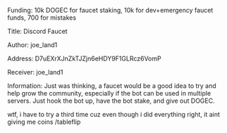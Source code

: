 Funding: 10k DOGEC for faucet staking, 10k for dev+emergency faucet funds, 700 for mistakes

Title: Discord Faucet

Author: joe_land1

Address: D7uEXrXJnZkTJZjn6eHDY9F1GLRcz6VomP

Receiver: joe_land1

Information: Just was thinking, a faucet would be a good idea to try and help grow the community, especially if the bot can be used in multiple servers. Just hook the bot up, have the bot stake, and give out DOGEC.

wtf, i have to try a third time cuz even though i did everything right, it aint giving me coins /tableflip
